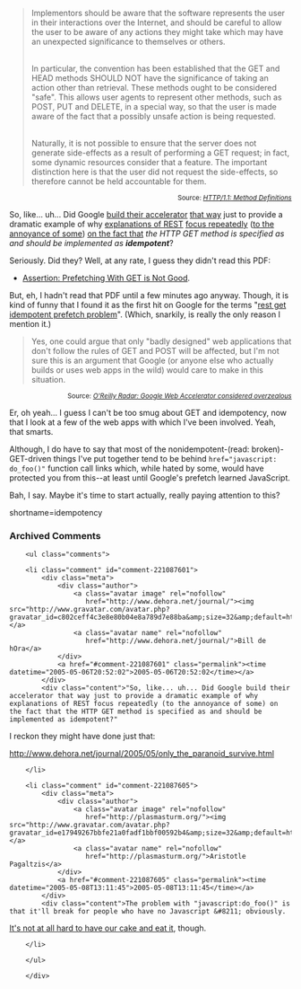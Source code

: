<blockquote>Implementors should be aware that the software represents the user in  their interactions over the Internet, and should be careful to allow  the user to be aware of any actions they might take which may have an  unexpected significance to themselves or others.<br /><br />

In particular, the convention has been established that the GET and  HEAD methods SHOULD NOT have the significance of taking an action  other than retrieval. These methods ought to be considered "safe".  This allows user agents to represent other methods, such as POST, PUT  and DELETE, in a special way, so that the user is made aware of the  fact that a possibly unsafe action is being requested.<br /><br />

Naturally, it is not possible to ensure that the server does not  generate side-effects as a result of performing a GET request; in  fact, some dynamic resources consider that a feature. The important  distinction here is that the user did not request the side-effects,  so therefore cannot be held accountable for them.
</blockquote>
<div align="right"><small>Source: <cite><a href="http://www.w3.org/Protocols/rfc2616/rfc2616-sec9.html">HTTP/1.1: Method Definitions</a></cite></small></div>

So, like... uh...  Did Google [build their accelerator][nsf1] [that way][nsf] just to provide a dramatic example of why [explanations of REST][c] [focus repeatedly][a] ([to the annoyance of some][d]) [on the fact that][b] *the HTTP GET method is specified as and should be implemented as **idempotent***?

Seriously.  Did they?  Well, at any rate, I guess they didn't read this PDF:

* [Assertion: Prefetching With GET is Not Good][ng].

But, eh, I hadn't read that PDF until a few minutes ago anyway.  Though, it is kind of funny that I found it as the first hit on Google for the terms "[rest get idempotent prefetch problem][terms]".  (Which, snarkily, is really the only reason I mention it.)

<blockquote>Yes, one could argue that only "badly designed" web applications that don't follow the rules of GET and POST will be affected, but I'm not sure this is an argument that Google (or anyone else who actually builds or uses web apps in the wild) would care to make in this situation.
</blockquote>
<div align="right"><small>Source: <cite><a href="http://radar.oreilly.com/archives/2005/05/google_web_acce_1.html">O'Reilly Radar: Google Web Accelerator considered overzealous</a></cite></small></div>

Er, oh yeah...  I guess I can't be too smug about GET and idempotency, now that I look at a few of the web apps with which I've been involved.  Yeah, that smarts.  

Although, I do have to say that most of the nonidempotent-(read: broken)-GET-driven things I've put together tend to be behind `href="javascript: do_foo()"` function call links which, while hated by some, would have protected you from this--at least until Google's prefetch learned JavaScript.

Bah, I say.  Maybe it's time to start actually, really paying attention to this?

[terms]: http://www.google.com/search?q=rest+get+idempotent+prefetch+problem
[d]: http://www.franklinmint.fm/blog/archives/000379.html
[c]: http://www.intertwingly.net/blog/784.html
[a]: http://www.xml.com/lpt/a/2004/08/11/rest.html
[b]: http://www-128.ibm.com/developerworks/webservices/library/ws-restvsoap/
[ng]: http://www.cs.bu.edu/techreports/2001-017-wcw01-proceedings/119_davison.pdf
[nsf1]: http://radar.oreilly.com/archives/2005/05/google_web_acce_1.html
[nsf]: http://37signals.com/svn/archives2/google_web_accelerator_hey_not_so_fast_an_alert_for_web_app_designers.php
<!--more-->
shortname=idempotency

<div id="comments" class="comments archived-comments">
            <h3>Archived Comments</h3>
            
        <ul class="comments">
            
        <li class="comment" id="comment-221087601">
            <div class="meta">
                <div class="author">
                    <a class="avatar image" rel="nofollow" 
                       href="http://www.dehora.net/journal/"><img src="http://www.gravatar.com/avatar.php?gravatar_id=c802ceff4c3e8e80b04e8a789d7e88ba&amp;size=32&amp;default=http://mediacdn.disqus.com/1320279820/images/noavatar32.png"/></a>
                    <a class="avatar name" rel="nofollow" 
                       href="http://www.dehora.net/journal/">Bill de hOra</a>
                </div>
                <a href="#comment-221087601" class="permalink"><time datetime="2005-05-06T20:52:02">2005-05-06T20:52:02</time></a>
            </div>
            <div class="content">"So, like... uh... Did Google build their accelerator that way just to provide a dramatic example of why explanations of REST focus repeatedly (to the annoyance of some) on the fact that the HTTP GET method is specified as and should be implemented as idempotent?"

I reckon they might have done just that:

http://www.dehora.net/journal/2005/05/only_the_paranoid_survive.html</div>
            
        </li>
    
        <li class="comment" id="comment-221087605">
            <div class="meta">
                <div class="author">
                    <a class="avatar image" rel="nofollow" 
                       href="http://plasmasturm.org/"><img src="http://www.gravatar.com/avatar.php?gravatar_id=e17949267bbfe21a0fadf1bbf00592b4&amp;size=32&amp;default=http://mediacdn.disqus.com/1320279820/images/noavatar32.png"/></a>
                    <a class="avatar name" rel="nofollow" 
                       href="http://plasmasturm.org/">Aristotle Pagaltzis</a>
                </div>
                <a href="#comment-221087605" class="permalink"><time datetime="2005-05-08T13:11:45">2005-05-08T13:11:45</time></a>
            </div>
            <div class="content">The problem with "javascript:do_foo()" is that it'll break for people who have no Javascript &#8211; obviously.

[It's not at all hard to have our cake and eat it](http://plasmasturm.org/log/292/), though.</div>
            
        </li>
    
        </ul>
    
        </div>
    